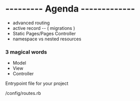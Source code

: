 # --------- Agenda -------------

- advanced routing
- active record  -- ( migrations )
- Static Pages/Pages Controller
- namespace vs nested resources

### 3 magical words

- Model
- View
- Controller

Entrypoint file for your project

/config/routes.rb

